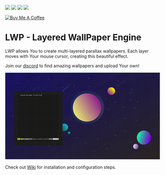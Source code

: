 ![](https://img.shields.io/github/v/release/jszczerbinsky/lwp?style=for-the-badge)
![](https://img.shields.io/github/downloads/jszczerbinsky/lwp/total?style=for-the-badge)
![](https://img.shields.io/github/actions/workflow/status/jszczerbinsky/lwp/build.yml?style=for-the-badge)
[![](https://img.shields.io/discord/1077955077974794322?label=DISCORD&style=for-the-badge)](https://discord.gg/gHpbkXJD)

<a href="https://www.buymeacoffee.com/jszczerbinsky" target="_blank"><img src="https://cdn.buymeacoffee.com/buttons/v2/default-yellow.png" alt="Buy Me A Coffee" style="height: 60px !important;width: 217px !important;" ></a>

# LWP - Layered WallPaper Engine

LWP allows You to create multi-layered parallax wallpapers. Each layer moves with Your mouse cursor, creating this beautiful effect.

Join our [discord](https://discord.gg/gHpbkXJD) to find amazing wallpapers and upload Your own!

![](preview.gif)
<br>

Check out [Wiki](https://github.com/jszczerbinsky/lwp/wiki) for installation and configuration steps.
